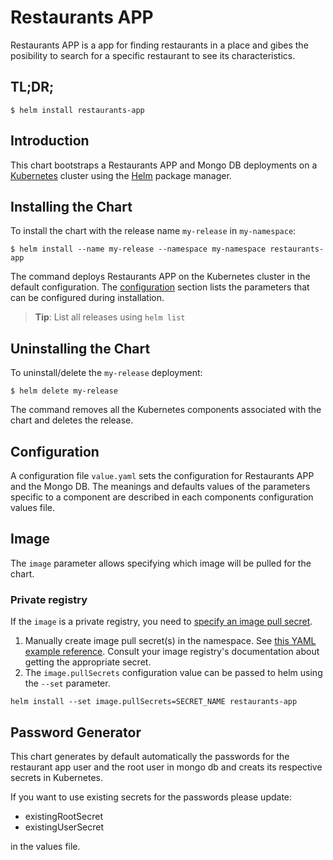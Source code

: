 # Restaurants APP

Restaurants APP is a app for finding restaurants in a place and gibes the posibility to search for a specific restaurant to see its characteristics.

## TL;DR;

```console
$ helm install restaurants-app
```

## Introduction

This chart bootstraps a Restaurants APP and Mongo DB deployments on a [Kubernetes](http://kubernetes.io) cluster using the [Helm](https://helm.sh) package manager.

## Installing the Chart

To install the chart with the release name `my-release` in `my-namespace`:

```console
$ helm install --name my-release --namespace my-namespace restaurants-app
```

The command deploys Restaurants APP on the Kubernetes cluster in the default configuration. The [configuration](#configuration) section lists the parameters that can be configured during installation.

> **Tip**: List all releases using `helm list`

## Uninstalling the Chart

To uninstall/delete the `my-release` deployment:

```console
$ helm delete my-release
```

The command removes all the Kubernetes components associated with the chart and deletes the release.

## Configuration

A configuration file `value.yaml` sets the configuration for Restaurants APP and the Mongo DB. The meanings and defaults values of the parameters specific to a component are described in each components configuration values file.

## Image

The `image` parameter allows specifying which image will be pulled for the chart.

### Private registry

If the `image` is a private registry, you need to [specify an image pull secret](https://kubernetes.io/docs/concepts/containers/images/#specifying-imagepullsecrets-on-a-pod).

1. Manually create image pull secret(s) in the namespace. See [this YAML example reference](https://kubernetes.io/docs/concepts/containers/images/#creating-a-secret-with-a-docker-config). Consult your image registry's documentation about getting the appropriate secret.
2. The `image.pullSecrets` configuration value can be passed to helm using the `--set` parameter.

```console
helm install --set image.pullSecrets=SECRET_NAME restaurants-app
```

## Password Generator

This chart generates by default automatically the passwords for the restaurant app user and the root user in mongo db and creats its respective secrets in Kubernetes.

If you want to use existing secrets for the passwords please update:
* existingRootSecret
* existingUserSecret

in the values file.

